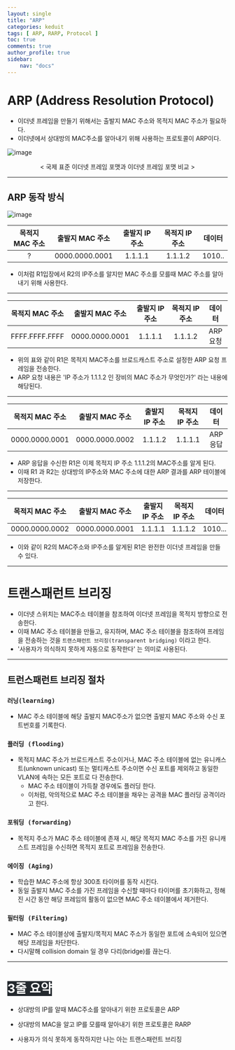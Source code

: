 ```yaml
---
layout: single
title: "ARP"
categories: keduit
tags: [ ARP, RARP, Protocol ]
toc: true
comments: true 
author_profile: true
sidebar:
    nav: "docs"
---
```


# ARP (Address Resolution Protocol)
* 이더넷 프레임을 만들기 위해서는 출발지 MAC 주소와 목적지 MAC 주소가 필요하다.
* 이더넷에서 상대방의 MAC주소를 알아내기 위해 사용하는 프로토콜이 ARP이다.

![image](https://user-images.githubusercontent.com/128279031/227777173-c7aae383-25dc-42be-a4ae-a99a9ae8ee11.png)

<center>< 국제 표준 이더넷 프레임 포맷과 이더넷 프레임 포맷 비교 ></center> 

--- 

## ARP 동작 방식

![image](https://user-images.githubusercontent.com/128279031/227777782-03a73d27-06f0-4d9b-a636-1b8141d4fc4c.png)

| 목적지 MAC 주소 | 출발지 MAC 주소 | 출발지 IP 주소 | 목적지 IP 주소 | 데이터
|:---:|:---:|:---:|:---:|:---:|
| ? | 0000.0000.0001 | 1.1.1.1 | 1.1.1.2 | 1010.. |

* 이처럼 R1입장에서 R2의 IP주소를 알지만 MAC 주소를 모를때 MAC 주소를 알아내기 위해 사용한다.

---

| 목적지 MAC 주소 | 출발지 MAC 주소 | 출발지 IP 주소 | 목적지 IP 주소 | 데이터
|:---:|:---:|:---:|:---:|:---:|
| FFFF.FFFF.FFFF | 0000.0000.0001 | 1.1.1.1 | 1.1.1.2 | ARP 요청 |

* 위의 표와 같이 R1은 목적지 MAC주소를 브로드캐스트 주소로 설정한 ARP 요청 프레임을 전송한다.
* ARP 요청 내용은 'IP 주소가 1.1.1.2 인 장비의 MAC 주소가 무엇인가?' 라는 내용에 해당된다.

---

| 목적지 MAC 주소 | 출발지 MAC 주소 | 출발지 IP 주소 | 목적지 IP 주소 | 데이터
|:---:|:---:|:---:|:---:|:---:|
| 0000.0000.0001 | 0000.0000.0002 | 1.1.1.2 | 1.1.1.1 | ARP 응답 |

* ARP 응답을 수신한 R1은 이제 목적지 IP 주소 1.1.1.2의 MAC주소를 알게 된다.
* 이때 R1 과 R2는 상대방의 IP주소와 MAC 주소에 대한 ARP 결과를 ARP 테이블에 저장한다.

---

| 목적지 MAC 주소 | 출발지 MAC 주소 | 출발지 IP 주소 | 목적지 IP 주소 | 데이터
|:---:|:---:|:---:|:---:|:---:|
| 0000.0000.0002 | 0000.0000.0001 | 1.1.1.1 | 1.1.1.2 | 1010... |

* 이와 같이 R2의 MAC주소와 IP주소를 알게된 R1은 완전한 이더넷 프레임을 만들 수 있다.
  
---  

# 트랜스패런트 브리징
* 이더넷 스위치는 MAC주소 테이블을 참조하여 이더넷 프레임을 목적지 방향으로 전송한다.
* 이때 MAC 주소 테이블을 만들고, 유지하며, MAC 주소 테이블을 참조하여 프레임을 전송하는 것을 `트랜스패런트 브리징(transparent bridging)` 이라고 한다.
* '사용자가 의식하지 못하게 자동으로 동작한다' 는 의미로 사용된다.

---

## 트런스패런트 브리징 절차

### `러닝(learning)`
* MAC 주소 테이블에 해당 출발지 MAC주소가 없으면 출발지 MAC 주소와 수신 포트번호를 기록한다.  
  
### `플러딩 (flooding)`
* 목적지 MAC 주소가 브로드캐스트 주소이거나, MAC 주소 테이블에 없는 유니캐스트(unknown unicast) 또는 멀티캐스트 주소이면 수신 포트를 제외하고 동일한 VLAN에 속하는 모든 포트로 다 전송한다.
  * MAC 주소 테이블이 가득찰 경우에도 플러딩 한다.
  * 이처럼, 악의적으로 MAC 주소 테이블을 채우는 공격을 MAC 플러딩 공격이라고 한다.

### `포워딩 (forwarding)`
* 목적지 주소가 MAC 주소 테이블에 존재 시, 해당 목적지 MAC 주소를 가진 유니캐스트 프레임을 수신하면 목적지 포트로 프레임을 전송한다.

### `에이징 (Aging)`
* 학습한 MAC 주소에 항상 300초 타이머를 동작 시킨다.
* 동일 출발지 MAC 주소를 가진 프레임을 수신할 때마다 타이머를 초기화하고, 정해진 시간 동안 해당 프레임의 활동이 없으면 MAC 주소 테이블에서 제거한다.

### `필터링 (Filtering)`
* MAC 주소 테이블상에 출발지/목적지 MAC 주소가 동일한 포트에 소속되어 있으면 해당 프레임을 차단한다.
* 다시말해 collision domain 일 경우 다리(bridge)를 끊는다. 

---

# <mark style='background-color: #24292e'><font color= "white"> 3줄 요약 </font></mark>

* 상대방의 IP를 알때 MAC주소를 알아내기 위한 프로토콜은 ARP

* 상대방의 MAC을 알고 IP를 모를때 알아내기 위한 프로토콜은 RARP

* 사용자가 의식 못하게 동작하지만 나는 아는 트랜스패런트 브리징
